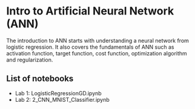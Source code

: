 # Intro to Artificial Neural Network (ANN)

The introduction to ANN starts with understanding a neural network from logistic regression. It also covers the fundamentals of ANN such as activation function, target function, cost function, optimization algorithm and regularization.

## List of notebooks

- Lab 1: LogisticRegressionGD.ipynb
- Lab 2: 2_CNN_MNIST_Classifier.ipynb
 

